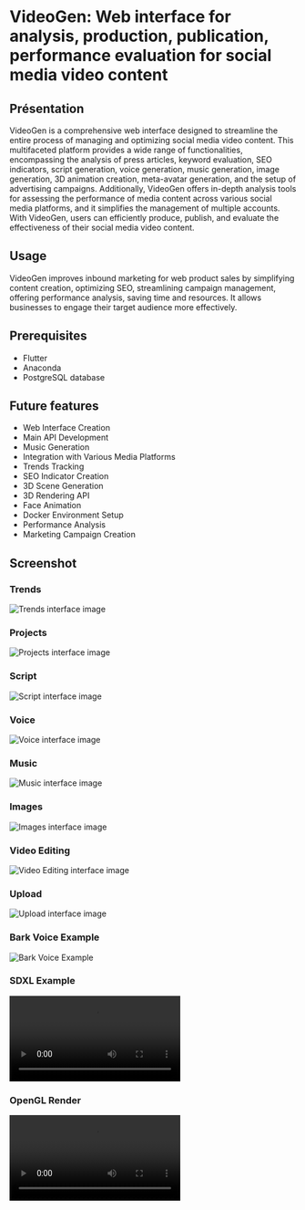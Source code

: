 # VideoGen: Web interface for analysis, production, publication, performance evaluation for social media video content

## Présentation
VideoGen is a comprehensive web interface designed to streamline the entire process of managing and optimizing social media video content. This multifaceted platform provides a wide range of functionalities, encompassing the analysis of press articles, keyword evaluation, SEO indicators, script generation, voice generation, music generation, image generation, 3D animation creation, meta-avatar generation, and the setup of advertising campaigns. Additionally, VideoGen offers in-depth analysis tools for assessing the performance of media content across various social media platforms, and it simplifies the management of multiple accounts. With VideoGen, users can efficiently produce, publish, and evaluate the effectiveness of their social media video content.

## Usage
VideoGen improves inbound marketing for web product sales by simplifying content creation, optimizing SEO, streamlining campaign management, offering performance analysis, saving time and resources. It allows businesses to engage their target audience more effectively.

## Prerequisites
- Flutter
- Anaconda
- PostgreSQL database

## Future features
- Web Interface Creation
- Main API Development
- Music Generation
- Integration with Various Media Platforms
- Trends Tracking
- SEO Indicator Creation
- 3D Scene Generation
- 3D Rendering API
- Face Animation
- Docker Environment Setup
- Performance Analysis
- Marketing Campaign Creation

## Screenshot

### Trends
![Trends interface image](examples/images/trends.png)

### Projects
![Projects interface image](examples/images/projects.png)

### Script
![Script interface image](examples/images/script.png)

### Voice
![Voice interface image](examples/images/voice.png)

### Music
![Music interface image](examples/images/music.png)

### Images
![Images interface image](examples/images/images.png)

### Video Editing
![Video Editing interface image](examples/images/video_editing.png)

### Upload
![Upload interface image](examples/images/upload.png)

### Bark Voice Example
![Bark Voice Example](examples/sound/bark_out.png)

### SDXL Example
![SDXL Example](examples/video/3D_SDXL.mp4)

### OpenGL Render
![OpenGL Render](examples/video/OpenGL_render.mp4)
